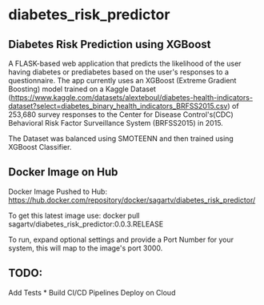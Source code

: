 # diabetes_risk_predictor

## Diabetes Risk Prediction using XGBoost

A FLASK-based web application that predicts the likelihood of the user having diabetes or prediabetes based on the user's responses to a questionnaire. The app currently uses an XGBoost (Extreme Gradient Boosting) model trained on a Kaggle Dataset (https://www.kaggle.com/datasets/alexteboul/diabetes-health-indicators-dataset?select=diabetes_binary_health_indicators_BRFSS2015.csv) of 253,680 survey responses to the Center for Disease Control's(CDC)  Behavioral Risk Factor Surveillance System (BRFSS2015) in 2015.

The Dataset was balanced using SMOTEENN and then trained using XGBoost Classifier.

## Docker Image on Hub
Docker Image Pushed to Hub: https://hub.docker.com/repository/docker/sagartv/diabetes_risk_predictor/

To get this latest image use: docker pull sagartv/diabetes_risk_predictor:0.0.3.RELEASE

To run, expand optional settings and provide a Port Number for your system, this will map to the image's port 3000.


## TODO:
Add Tests *
Build CI/CD Pipelines
Deploy on Cloud





